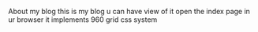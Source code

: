 About my blog 
this is my blog u can have view of it
open the index page in ur browser 
it implements 960 grid css system